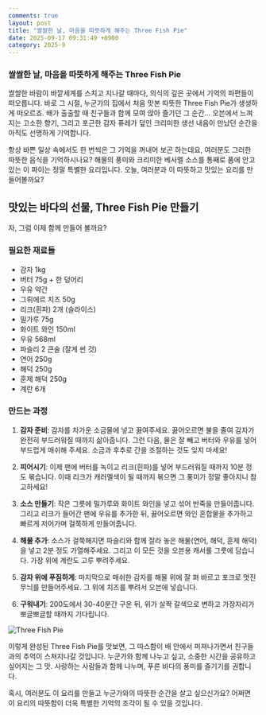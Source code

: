 ```yaml
---
comments: true
layout: post
title: "쌀쌀한 날, 마음을 따뜻하게 해주는 Three Fish Pie"
date: 2025-09-17 09:31:49 +0900
category: 2025-9
---
```


### 쌀쌀한 날, 마음을 따뜻하게 해주는 Three Fish Pie

쌀쌀한 바람이 바깥세계를 스치고 지나갈 때마다, 의식의 깊은 곳에서 기억의 파편들이 떠오릅니다. 바로 그 시절, 누군가의 집에서 처음 맛본 따뜻한 Three Fish Pie가 생생하게 떠오르죠. 배가 출출할 때 친구들과 함께 모여 앉아 즐기던 그 순간… 오븐에서 느껴지는 고소한 향기, 그리고 포근한 감자 퓨레가 덮인 크리미한 생선 내음이 만났던 순간을 아직도 선명하게 기억합니다.

항상 바쁜 일상 속에서도 한 번씩은 그 기억을 꺼내어 보곤 하는데요, 여러분도 그러한 따뜻한 음식을 기억하시나요? 해물의 풍미와 크리미한 베사멜 소스를 통째로 품에 안고 있는 이 파이는 정말 특별한 요리입니다. 오늘, 여러분과 이 따뜻하고 맛있는 요리를 만들어볼까요?

  

## 맛있는 바다의 선물, Three Fish Pie 만들기 

자, 그럼 이제 함께 만들어 볼까요? 

### 필요한 재료들

- 감자 1kg
- 버터 75g + 한 덩어리
- 우유 약간
- 그뤼에르 치즈 50g
- 리크(흰파) 2개 (슬라이스)
- 밀가루 75g
- 화이트 와인 150ml
- 우유 568ml
- 파슬리 2 큰술 (잘게 썬 것)
- 연어 250g
- 해덕 250g
- 훈제 해덕 250g
- 계란 6개
  
### 만드는 과정

1. **감자 준비**: 감자를 차가운 소금물에 넣고 끓여주세요. 끓어오르면 불을 줄여 감자가 완전히 부드러워질 때까지 삶아줍니다. 그런 다음, 물은 잘 빼고 버터와 우유를 넣어 부드럽게 매쉬해 주세요. 소금과 후추로 간을 조절하는 것도 잊지 마세요!

2. **피어시기**: 이제 팬에 버터를 녹이고 리크(흰파)를 넣어 부드러워질 때까지 10분 정도 볶습니다. 이때 리크가 캐러멜색이 될 때까지 볶으면 그 풍미가 정말 좋아지니 참고하세요!

3. **소스 만들기**: 작은 그릇에 밀가루와 화이트 와인을 넣고 섞어 반죽을 만들어줍니다. 그리고 리크가 들어간 팬에 우유를 추가한 뒤, 끓어오르면 와인 혼합물을 추가하고 빠르게 저어가며 걸쭉하게 만들어줍니다. 

4. **해물 추가**: 소스가 걸쭉해지면 파슬리와 함께 잘라 놓은 해물(연어, 해덕, 훈제 해덕)을 넣고 2분 정도 가열해주세요. 그리고 이 모든 것을 오븐용 캐서롤 그릇에 담습니다. 가장 위에 계란도 고루 뿌려주세요.  

5. **감자 위에 푸짐하게**: 마지막으로 매쉬한 감자를 해물 위에 잘 펴 바르고 포크로 멋진 무늬를 만들어주세요. 그 위에 치즈를 뿌려서 오븐에 넣습니다. 

6. **구워내기**: 200도에서 30-40분간 구운 뒤, 위가 살짝 갈색으로 변하고 가장자리가 뽀글뽀글할 때까지 기다립니다. 

![Three Fish Pie](https://www.themealdb.com/images/media/meals/spswqs1511558697.jpg)

  

이렇게 완성된 Three Fish Pie를 맛보면, 그 따스함이 배 안에서 퍼져나가면서 친구들과의 추억이 스쳐지나갈 것입니다. 누군가와 함께 나누고 싶고, 소중한 시간을 공유하고 싶어지는 그 맛. 사랑하는 사람들과 함께 나누며, 푸른 바다의 풍미를 즐기기를 권합니다. 

혹시, 여러분도 이 요리를 만들고 누군가와의 따뜻한 순간을 살고 싶으신가요? 어쩌면 이 요리의 따뜻함이 더욱 특별한 기억의 조각이 될 수 있을 것입니다.